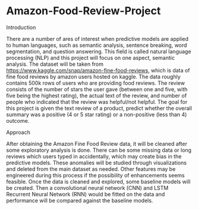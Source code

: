 # Amazon-Food-Review-Project

Introduction

There are a number of ares of interest when predictive models are applied to human languages, such as semantic analysis, sentence breaking, word segmentation, and question answering. This field is called natural language processing (NLP) and this project will focus on one aspect, semantic analysis. The dataset will be taken from https://www.kaggle.com/snap/amazon-fine-food-reviews, which is data of fine food reviews by amazon users hosted on kaggle. The data roughly contains 500k rows of users who are providing food reviews. The review consists of the number of stars the user gave (between one and five, with five being the highest rating), the actual text of the review, and number of people who indicated that the review was helpful/not helpful. The goal for this project is given the text review of a product, predict whether the overall summary was a positive (4 or 5 star rating) or a non-positive (less than 4) outcome.

Approach

After obtaining the Amazon Fine Food Review data, it will be cleaned after some exploratory analysis is done. There can be some missing data or long reviews which users typed in accidentally, which may create bias in the predictive models. These anomalies will be studied through visualizations and deleted from the main dataset as needed. Other features may be engineered during this process if the possibility of enhancements seems feasible. Once the data is cleaned and explored, some baseline models will be created. Then a convolutional neural network (CNN) and LSTM Recurrent Neural Network (RNN) would be fitted on the data and performance will be compared against the baseline models.
